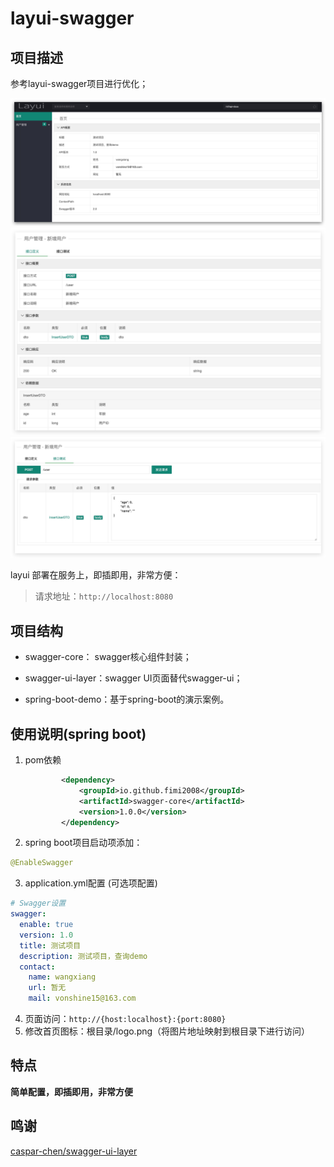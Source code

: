 # layui-swagger
## 项目描述
  参考layui-swagger项目进行优化；
  
  ![首页](https://github.com/fimi2008/layui-swagger/raw/master/assets/index.jpg)
  ![接口定义页](https://github.com/fimi2008/layui-swagger/raw/master/assets/define.jpg)
  ![调试页](https://github.com/fimi2008/layui-swagger/raw/master/assets/check.jpg)

 layui 部署在服务上，即插即用，非常方便：

> 请求地址：`http://localhost:8080`



## 项目结构
* swagger-core： swagger核心组件封装；

* swagger-ui-layer：swagger UI页面替代swagger-ui；

* spring-boot-demo：基于spring-boot的演示案例。



## 使用说明(spring boot)

1. pom依赖

   ```xml
           <dependency>
               <groupId>io.github.fimi2008</groupId>
               <artifactId>swagger-core</artifactId>
               <version>1.0.0</version>
           </dependency>
   ```


2.  spring boot项目启动项添加：

```java
@EnableSwagger
```

3. application.yml配置 (可选项配置)

```yml
# Swagger设置
swagger:
  enable: true
  version: 1.0
  title: 测试项目
  description: 测试项目，查询demo
  contact:
    name: wangxiang
    url: 暂无
    mail: vonshine15@163.com
```

4. 页面访问：`http://{host:localhost}:{port:8080}`
5. 修改首页图标：根目录/logo.png（将图片地址映射到根目录下进行访问）



 ## 特点

**简单配置，即插即用，非常方便** 



## 鸣谢

[caspar-chen/swagger-ui-layer](https://github.com/caspar-chen/swagger-ui-layer)

   